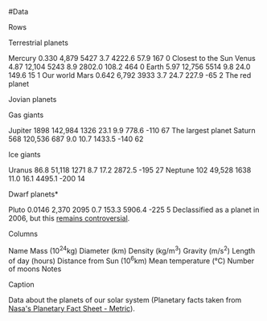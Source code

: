 #Data


Rows

Terrestrial planets

Mercury 0.330 4,879 5427 3.7 4222.6 57.9 167 0 Closest to the Sun
Venus 4.87 12,104 5243 8.9 2802.0 108.2 464 0
Earth 5.97 12,756 5514 9.8 24.0 149.6 15 1 Our world
Mars 0.642 6,792 3933 3.7 24.7 227.9 -65 2 The red planet

Jovian planets

Gas giants

Jupiter 1898 142,984 1326 23.1 9.9 778.6 -110 67 The largest planet
Saturn 568 120,536 687 9.0 10.7 1433.5 -140 62

Ice giants

Uranus 86.8 51,118 1271 8.7 17.2 2872.5 -195 27
Neptune 102 49,528 1638 11.0 16.1 4495.1 -200 14

Dwarf planets*

Pluto 0.0146 2,370 2095 0.7 153.3 5906.4 -225 5 Declassified as a planet in 2006, but this <a href="http://www.usatoday.com/story/tech/2014/10/02/pluto-planet-solar-system/16578959/">remains controversial</a>.



Columns

Name
Mass (10<sup>24</sup>kg)
Diameter (km)
Density (kg/m<sup>3</sup>)
Gravity (m/s<sup>2</sup>)
Length of day (hours)
Distance from Sun (10<sup>6</sup>km)
Mean temperature (°C)
Number of moons
Notes

Caption

Data about the planets of our solar system (Planetary facts taken from <a href="http://nssdc.gsfc.nasa.gov/planetary/factsheet/">Nasa's Planetary Fact Sheet - Metric</a>).
